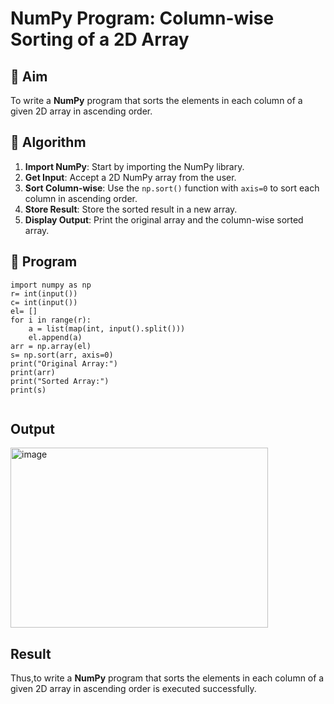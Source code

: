 # NumPy Program: Column-wise Sorting of a 2D Array

## 🎯 Aim
To write a **NumPy** program that sorts the elements in each column of a given 2D array in ascending order.

## 🧠 Algorithm

1. **Import NumPy**: Start by importing the NumPy library.
2. **Get Input**: Accept a 2D NumPy array from the user.
3. **Sort Column-wise**: Use the `np.sort()` function with `axis=0` to sort each column in ascending order.
4. **Store Result**: Store the sorted result in a new array.
5. **Display Output**: Print the original array and the column-wise sorted array.

## 🧾 Program
```
import numpy as np
r= int(input())
c= int(input())
el= []
for i in range(r):
    a = list(map(int, input().split()))
    el.append(a)
arr = np.array(el)
s= np.sort(arr, axis=0)
print("Original Array:")
print(arr)
print("Sorted Array:")
print(s)


```

## Output
<img width="412" height="288" alt="image" src="https://github.com/user-attachments/assets/0e783cb4-143a-46cc-8355-18b72b29f4a6" />

## Result
Thus,to write a **NumPy** program that sorts the elements in each column of a given 2D array in ascending order is executed successfully.
